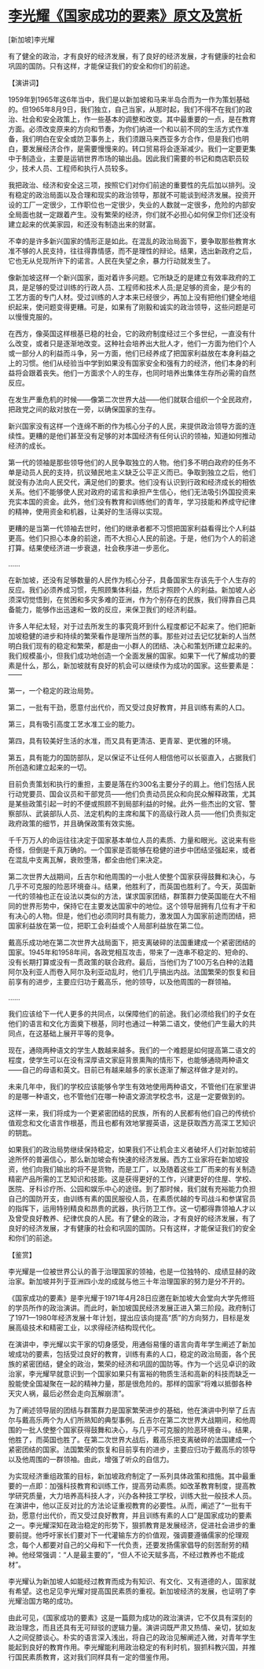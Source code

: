 # [李光耀《国家成功的要素》原文及赏析](https://www.vrrw.net/wx/14620.html)

[新加坡]李光耀

有了健全的政治，才有良好的经济发展，有了良好的经济发展，才有健康的社会和巩固的国防。只有这样，才能保证我们的安全和你们的前途。

【演讲词】

1959年到1965年这6年当中，我们是以新加坡和马来半岛合而为一作为策划基础的。但1965年8月9日，我们独立，自己当家，从那时起，我们不得不在我们的政治、社会和安全政策上，作一些基本的调整和改变。其中最重要的一点，是在教育方面。必须改变原来的方向和节奏，为你们纳进一个和以前不同的生活方式作准备，我们明白在安全或防卫事务上，我们须跟马来西亚多方合作，但是我们也明白，要发展经济合作，是需要慢慢来的。转口贸易将会逐渐减少。我们一定要更集中于制造业，主要是运销世界市场的输出品。因此我们需要的书记和商店职员较少，技术人员、工程师和执行人员较多。

我把政治、经济和安全这三项，按照它们对你们前途的重要性的先后加以排列。没有稳定的政治局面以及合理和现实的政治领导，那就不可能谈到经济发展。投资开设的工厂一定很少，工作职位也一定很少，失业的人数就一定很多，危险的内部安全局面也就一定跟着产生。没有繁荣的经济，你们就不必担心如何保卫你们还没有建立起来的优美家园，和还没有制造出来的财富。

不幸的是许多新兴国家的情形正是如此。在混乱的政治局面下，要争取那些教育水准不够的人民支持，往往得靠情感，而不是理性的辩论。结果，选出新政府之后，它也无从兑现所许下的诺言。人民在失望之余，暴力行动就发生了。

像新加坡这样一个新兴国家，面对着许多问题。它所缺乏的是建立有效率政府的工具，是足够的受过训练的行政人员、工程师和技术人员;是足够的资金，是少有的工艺方面的专门人材。受过训练的人才本来已经很少，再加上没有把他们健全地组织起来，使问题变得更糟。可是，如果有了刚毅和诚实的政治领导，这些问题是可以慢慢克服的。

在西方，像英国这样根基已稳的社会，它的政府制度经过三个多世纪，一直没有什么改变，或者只是逐渐地改变。这种社会培养出大批人才，他们一方面为他们个人或一部分人的利益而斗争，另一方面，他们已经养成了把国家利益放在本身利益之上的习惯。他们从经验当中学到如果没有国家安全和强有力的经济，他们本身的利益将会跟着丧失。他们一方面求个人的生存，也同时培养出集体生存所必需的自然反应。

在发生严重危机的时候——像第二次世界大战——他们就联合组织一个全民政府，把政党之间的敌对放在一旁，以确保国家的生存。

新兴国家没有这样一个连绵不断的作为核心分子的人民，来提供政治领导方面的连续性。更糟的是他们甚至没有足够的对本国经济有任何认识的领袖，知道如何推动经济的成长。

第一代的领袖是那些领导他们的人民争取独立的人物。他们多不明白政府的任务不单是动员人民的支持，抗议殖民地主义缺乏公平正义而已。争取到独立之后，他们就没有办法向人民交代，满足他们的要求。他们没有认识到行政和经济成长的相依关系。他们不能够使人民对政府的诺言和承担产生信心，他们无法吸引外国投资来充实本国的资金。此外，他们没有教育和训练他们的青年，学习技能和养成守纪律的精神，使用资金和机器，让美好的生活得以实现。

更糟的是当第一代领袖去世时，他们的继承者都不习惯把国家利益看得比个人利益更高。他们只担心本身的前途，而不大担心人民的前途。于是，他们为个人的前途打算。结果使经济进一步衰退，社会秩序进一步恶化。

……

在新加坡，还没有足够数量的人民作为核心分子，具备国家生存该先于个人生存的反应。我们必须养成习惯，先照顾集体利益，然后才照顾个人的利益。新加坡人必须深切觉悟到，在贫困和多灾多难的亚洲，作为个别存在的民族，我们得靠自己具备能力，能够作出迅速和一致的反应，来保卫我们的经济利益。

许多人年纪太轻，对于过去所发生的事究竟坏到什么程度都记不起来了。他们把新加坡稳健的进步和持续的繁荣看作是理所当然的事。那些对过去记忆犹新的人当然明白我们现有的稳定和繁荣，都是由一小群人的团结、决心和策划所建立起来的。我们规模虽小，但我们成功地创造一个全面发展的国家。如果下一代了解成功的要素是什么，那么，新加坡就有良好的机会可以继续作为成功的国家。这些要素是：——

第一，一个稳定的政治局势。

第二，一批有干劲，愿意付出代价，而又受过良好教育，并且训练有素的人口。

第三，具有吸引高度工艺水准工业的能力。

第四，具有较美好生活的水准，而又具有更清洁、更青翠、更优雅的环境。

第五，具有能力的国防部队，足以保证不让任何人相信他可以长驱直入，占据我们所创造和建立起来的一切。



目前负责策划和执行的重担，主要是落在约300名主要分子的肩上。他们包括人民行动党要员、国会议员和干部党员——他们负责动员民众和向民众解释政策，尤其是某些政策引起一时的不便或照顾不到局部利益的时候。此外一些杰出的文官、警察部队、武装部队人员、法定机构的主席和属下的高级行政人员——他们负责拟定政府政策的细节，并且确保政策有效实施。

千千万万人的命运往往决定于国家基本单位人员的素质、力量和眼光。这说来有些奇怪，但倒是千真万确的。一个国家是否能够在稳健的进步中团结坚强起来，或者在混乱中支离瓦解，衰败堕落，都全由他们来决定。

第二次世界大战期间，丘吉尔和他周围的一小批人使整个国家获得鼓舞和决心，与几乎不可克服的险恶环境奋斗。结果，他胜利了，而英国也胜利了。今天，英国新一代的领袖也正在设法以类似的方法，谋求国家团结，群策群力使英国能在大不相同的世界形势中，保持它在主要发达国家中的地位。这个领导层拥有几位有才干和有决心的人物。但是，他们也必须同时具有能力，激发国人为国家前途而团结，把国家利益放在第一位，把职工会利益或个人局部利益放在第二位。

戴高乐成功地在第二次世界大战局面下，把支离破碎的法国重建成一个紧密团结的国家。1945年和1958年间，各政党相互攻击，带来了一连串不稳定的、短命的、没有长期打算或没有一贯政策的联合政府。最后，当他们为了100万名白种的法籍阿尔及利亚人而卷入阿尔及利亚动乱时，他们几乎搞出内战。法国繁荣的恢复和目前享有的进步，主要应归功于戴高乐，他的领导，以及他周围的一群领袖。

……

我们应该给下一代人更多的共同点，以保障他们的前途。我们必须给我们的子女在他们的语言和文化方面奠下根基，同时也通过一种第二语文，使他们产生最大的共同点，在这基础上展开平等的竞争。

现在，通晓两种语文的学生人数越来越多。我们的一个难题是如何提高第二语文的程度，使学生可以在没有深厚语文家庭背景熏陶的情形下，也能够通晓两种语文——自己的母语和英文。目前已有越来越多的家长逐渐了解这样做才是对的。

未来几年中，我们的学校应该能够令学生有效地使用两种语文，不管他们在家里讲的是哪一种语文，也不管他们在哪一种语文源流学校念书，这是一定要做到的。

这样一来，我们将成为一个更紧密团结的民族，所有的人民都有他们自己的传统价值观念和文化语言作根基，而且也都有效地掌握英语，这是获取西方高深工艺知识的钥匙。

如果我们的政治局势继续保持稳定，如果我们不让机会主义者破坏人们对新加坡前途所怀的普遍信心，那么新加坡会有快速的经济发展。西方工业家将在新加坡投资，他们向我们输出的将不是货物，而是工厂，以及随着这些工厂而来的有关制造精密产品所需的工艺知识和技能。这是获得更好的工作，兴建更好的住屋、学校、医院、牙科诊疗所、公园和娱乐中心的途径。到了那时候，我们就有充裕能力负担自己的国防开支，由训练有素的国民服役人员，在素质优越的专司战斗和参谋官员的指挥下，运用特别精良和昂贵的武器，执行防卫工作。这一切都得靠领袖人才以及曾受良好教养、纪律优良的人民。有了健全的政治，才有良好的经济发展，有了良好的经济发展，才有健康的社会和巩固的国防。只有这样，才能保证我们的安全和你们的前途。

【鉴赏】

李光耀是一位被世界公认的善于治理国家的领袖，也是一位独特的、成绩显赫的政治家。新加坡并列于亚洲四小龙的成就与他三十年治理国家的努力是分不开的。

《国家成功的要素》是李光耀于1971年4月28日应邀在新加坡大会堂向大学先修班的学员所作的政治演讲。而此时，新加坡国民经济发展正进入第三阶段。政府制订了1971—1980年经济发展十年计划，提出应该向提高“质”的方向努力，目标是发展高级技术和精密工业，以求得经济结构现代化。

在演讲中，李光耀以实干家的切身感受，用通俗易懂的语言向青年学生阐述了新加坡成功的要素，包括受过良好的教育，训练有素的人口，稳定的政治局面，各个民族的紧密团结，健全的政治，繁荣的经济和巩固的国防等。作为一个远见卓识的政治家，李光耀早就意识到一个国家如果只有富裕的物质生活和高新的科技而缺乏一股能使全国凝聚在一起的精神力量，那是很危险的。那样的国家“将难以抵御各种天灾人祸，最后必然会走向瓦解崩溃”。

为了阐述领导层的团结与群策群力是国家繁荣进步的基础，他在演讲中列举了丘吉尔与戴高乐两个为人们所熟知的典型事例。丘吉尔在第二次世界大战期间，和他周围的一批人使整个国家获得鼓舞和决心，与几乎不可克服的险恶环境奋斗。结果，他胜了，而英国也胜了。在第二次世界大战后，戴高乐把支离破碎的法国建成一个紧密团结的国家。法国繁荣的恢复和目前享有的进步，主要应归功于戴高乐的领导以及他周围的一群领袖。由此，增强了听众的自信力。

为实现经济重组政策的目标，新加坡政府制定了一系列具体政策和措施。其中最重要的一点即：加强科技教育和训练工作，提高劳动素质。如改革教育制度，提高教学研究质量，大力培养高科技人才，兴办各种技工学校，训练大批一般技术人员。在演讲中，他以正反对比的方法论证重视教育的必要性。从而，阐述了“一批有干劲，愿意付出代价，而又受过良好教育，并且训练有素的人口”是国家成功的要素之一。李光耀深知在政治稳定的形势下，狠抓教育是发展经济，促进社会进步的重要前提。他呼吁家长们要对下一代灌输东方的价值观，强调要遵循儒家的伦理观念，每个人都要对自己的父母和下一代负责，还要发扬儒家倡导的刻苦耐劳的精神。他经常强调：“人是最主要的”，“但人不论天赋多高，不经过教养也不能成材”。

李光耀认为新加坡人如能经过教育而成为有知识、有文化、又有道德的人，国家就有希望。这也足见李光耀对提高国民素质的重视。新加坡经济的发展，也证明了李光耀治国方略的成功。

由此可见，《国家成功的要素》这是一篇颇为成功的政治演讲，它不仅具有深刻的政治理念，而且还具有无可辩驳的逻辑力量。演讲词既严肃又热情、亲切，犹如友人之间促膝谈心。朴实的语言深入浅出，将自己的政治见解阐述入微，对青年学生能起到良好的教育作用。李光耀能利用政治稳定的有利时机，狠抓科教兴国，并推行国民素质教育，这对我们同样具有一定的借鉴作用。

